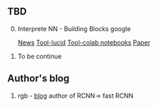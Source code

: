 ## TBD

0. Interprete NN - Building Blocks google


   [News](https://view.inews.qq.com/a/20180307A0NC0X00)
   [Tool-lucid](https://github.com/tensorflow/lucid) 
   [Tool-colab notebooks](https://github.com/tensorflow/lucid#notebooks)
   [Paper](https://distill.pub/2018/building-blocks/)

0. To be continue   


## Author's blog
1. rgb - [blog](http://www.rossgirshick.info/)  author of RCNN-> fast RCNN
